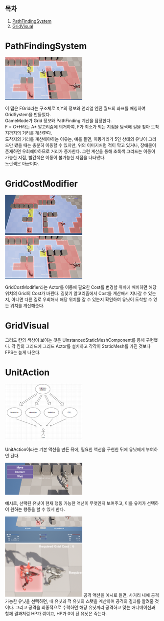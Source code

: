 ## 목차

1. [PathFindingSystem](#pathfindingsystem)
2. [GridVisual](#gridvisual)

# PathFindingSystem

<img src="ExplainImages/Move01.png" width="50%">

이 맵은 FGrid라는 구조체로 X,Y의 정보와 언리얼 엔진 월드의 좌표를 매칭하여 GridSystem을 만들었다.  
GameMode가 Grid 정보와 PathFinding 계산을 담당한다.  
F = G+H라는 A* 알고리즘에 의거하여, F가 최소가 되는 지점을 탐색해 길을 찾아 도착지까지의 거리를 계산한다.  
도착지의 거리를 계산해야하는 이유는, 예를 들면, 이동거리가 5인 상태의 유닛이 그리드만 봤을 때는 충분히 이동할 수 있지만, 위의 이미지처럼 적이 막고 있거나, 장애물이 존재하면 우회해야하므로 거리가 증가한다. 그런 계산을 통해 초록색 그리드는 이동이 가능한 지점, 빨간색은 이동이 불가능한 지점을 나타낸다.  
노란색은 아군이다.  

# GridCostModifier

<img src="ExplainImages/Move02.png" width="50%">
<img src="ExplainImages/Move01.png" width="50%">

GridCostModifier라는 Actor를 이동에 필요한 Cost를 변경할 위치에 배치하면 해당 위치의 Grid의 Cost가 바뀐다.
길찾기 알고리즘에서 Cost를 계산해서 지나갈 수 있는지, 아니면 다른 길로 우회해서 해당 위치를 갈 수 있는지 확인하여 유닛이 도착할 수 있는 위치를 계산해준다.


# GridVisual

그리드 칸의 색상이 보이는 것은 UInstancedStaticMeshComponent를 통해 구현했다.
각 칸의 그리드에 그리드 Actor를 설치하고 각각이 StaticMesh를 가진 것보다 FPS는 높게 나온다.

# UnitAction

<img src="ExplainImages/UnitAction01.png" width="50%">

UnitAction이라는 기본 액션을 만든 뒤에, 필요한 액션을 구현한 뒤에 유닛에게 부여하면 된다.

<img src="ExplainImages/UnitAction02.png" width="50%">

예시로, 선택된 유닛이 현재 행동 가능한 액션이 무엇인지 보여주고, 이를 유저가 선택하여 원하는 행동을 할 수 있게 한다.

<img src="ExplainImages/Attack01.png" width="50%">
<img src="ExplainImages/Attack02.png" width="50%">
공격 액션을 예시로 들면, 사거리 내에 공격 가능한 유닛을 선택하면, 내 유닛과 적 유닛의 스탯을 계산하여 공격의 결과를 알려줄 것이다. 그리고 공격을 최종적으로 수락하면 해당 유닛끼리 공격하고 맞는 애니메이션과 함께 결과처럼 HP가 깎이고, HP가 0이 된 유닛은 죽는다.

